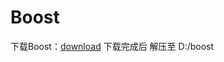 # Boost
下载Boost：[download](http://www.boost.org/users/history/version_1_63_0.html) 下载完成后
解压至 D:/boost